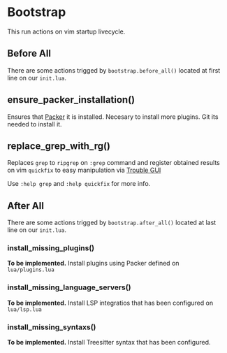 # Bootstrap

This run actions on vim startup livecycle.

## Before All

There are some actions trigged by `bootstrap.before_all()` located at first line on our `init.lua`.

## ensure_packer_installation()

Ensures that [Packer](https://github.com/wbthomason/packer.nvim) it is installed.
Necesary to install more plugins. Git its needed to install it.

## replace_grep_with_rg()

Replaces `grep` to `ripgrep` on `:grep` command and register obtained results on vim `quickfix` to easy manipulation via [Trouble GUI](https://github.com/folke/trouble.nvim)

Use `:help grep` and `:help quickfix` for more info.

## After All

There are some actions trigged by `bootstrap.after_all()` located at last line on our `init.lua`.

### install_missing_plugins()

**To be implemented.** Install plugins using Packer defined on `lua/plugins.lua`

### install_missing_language_servers()

**To be implemented.** Install LSP integratios that has been configured on `lua/lsp.lua`

### install_missing_syntaxs()

**To be implemented.** Install Treesitter syntax that has been configured.
